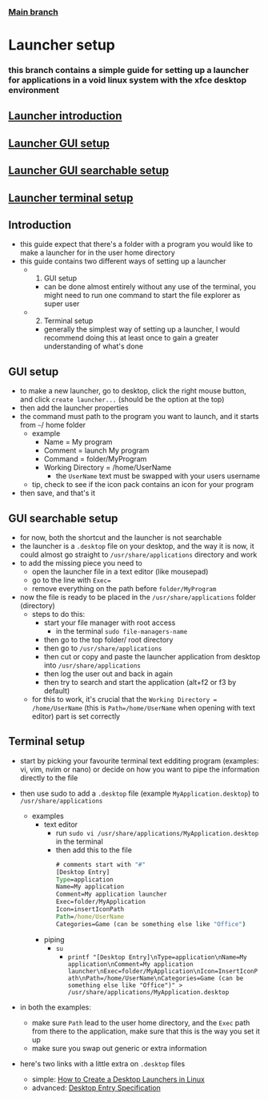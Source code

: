 ### [Main branch](https://github.com/gamingtruble/gamingtruble-s-void-setup/tree/main)

# Launcher setup
### this branch contains a simple guide for setting up a launcher for applications in a void linux system with the xfce desktop environment

## [Launcher introduction](#introduction)
## [Launcher GUI setup](#gui-setup)
## [Launcher GUI searchable setup](#gui-searchable-setup)
## [Launcher terminal setup](#terminal-setup)

## Introduction
* this guide expect that there's a folder with a program you would like to make a launcher for in the user home directory
* this guide contains two different ways of setting up a launcher
    * 1. GUI setup
        * can be done almost entirely without any use of the terminal, you might need to run one command to start the file explorer as super user
    * 2. Terminal setup
        * generally the simplest way of setting up a launcher, I would recommend doing this at least once to gain a greater understanding of what's done

## GUI setup
* to make a new launcher, go to desktop, click the right mouse button, and click `create launcher...` (should be the option at the top)
* then add the launcher properties
* the command must path to the program you want to launch, and it starts from `~`/ home folder
    * example
        * Name = My program
        * Comment = launch My program 
        * Command = folder/MyProgram
        * Working Directory = /home/UserName
            * the `UserName` text must be swapped with your users username
    * tip, check to see if the icon pack contains an icon for your program
* then save, and that's it

## GUI searchable setup
* for now, both the shortcut and the launcher is not searchable
* the launcher is a `.desktop` file on your desktop, and the way it is now, it could almost go straight to `/usr/share/applications` directory and work
* to add the missing piece you need to
    * open the launcher file in a text editor (like mousepad)
    * go to the line with `Exec=`
    * remove everything on the path before `folder/MyProgram`
* now the file is ready to be placed in the `/usr/share/applications` folder (directory)
    * steps to do this:
        * start your file manager with root access
            * in the terminal `sudo file-managers-name`
        * then go to the top folder/ root directory
        * then go to `/usr/share/applications`
        * then cut or copy and paste the launcher application from desktop into `/usr/share/applications`
        * then log the user out and back in again
        * then try to search and start the application (alt+f2 or f3 by default)
    * for this to work, it's crucial that the `Working Directory = /home/UserName` (this is `Path=/home/UserName` when opening with text editor) part is set correctly

## Terminal setup
* start by picking your favourite terminal text edditing program (examples: vi, vim, nvim or nano) or decide on how you want to pipe the information directly to the file
* then use sudo to add a `.desktop` file (example `MyApplication.desktop`) to `/usr/share/applications`
    * examples
        * text editor
            * run `sudo vi /usr/share/applications/MyApplication.desktop` in the terminal
            * then add this to the file
                ```cmd
				# comments start with "#"
				[Desktop Entry]
				Type=application
				Name=My application
				Comment=My application launcher
				Exec=folder/MyApplication
				Icon=insertIconPath
				Path=/home/UserName
				Categories=Game (can be something else like "Office")
				```
        * piping
            * `su`
                * `printf "[Desktop Entry]\nType=application\nName=My application\nComment=My application launcher\nExec=folder/MyApplication\nIcon=InsertIconPath\nPath=/home/UserName\nCategories=Game (can be something else like "Office")" > /usr/share/applications/MyApplication.desktop`

* in both the examples:
    * make sure `Path` lead to the user home directory, and the `Exec` path from there to the application, make sure that this is the way you set it up
    * make sure you swap out generic or extra information
* here's two links with a little extra on `.desktop` files
    * simple: [How to Create a Desktop Launchers in Linux](https://www.tecmint.com/create-linux-desktop-launchers/)
    * advanced: [Desktop Entry Specification](https://specifications.freedesktop.org/desktop-entry-spec/desktop-entry-spec-latest.html)
